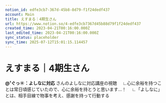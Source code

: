 ```yaml
---
notion_id: edfe3cb7-367d-45b8-8d79-f1f24dedf437
account: Main
title: えすまる｜4期生さん
url: https://www.notion.so/4-edfe3cb7367d45b88d79f1f24dedf437
created_time: 2023-04-21T00:16:00.000Z
last_edited_time: 2023-04-21T00:16:00.000Z
sync_status: placeholder
sync_time: 2025-07-12T15:01:15.114457
---
```

# えすまる｜4期生さん

**@¹ぐっ☀：よしなに対応**
さんのよしなに対応講座の視聴
　∟心に余裕を持つことは常日頃感じていたので、心に余裕を持とうと思います…！
　∟「よしなに」とは、相手目線で物事を考え、感謝を持って行動する